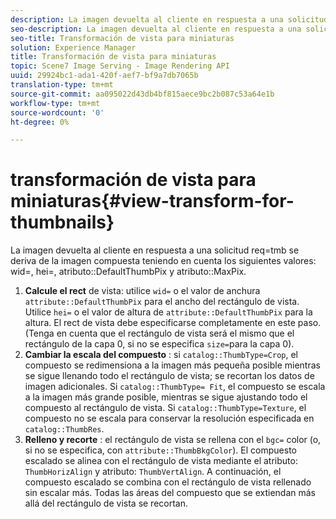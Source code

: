 ```yaml
---
description: La imagen devuelta al cliente en respuesta a una solicitud req=tmb se deriva de la imagen compuesta teniendo en cuenta los siguientes valores wid=, hei=, attribute DefaultThumbPix y attribute MaxPix.
seo-description: La imagen devuelta al cliente en respuesta a una solicitud req=tmb se deriva de la imagen compuesta teniendo en cuenta los siguientes valores wid=, hei=, attribute DefaultThumbPix y attribute MaxPix.
seo-title: Transformación de vista para miniaturas
solution: Experience Manager
title: Transformación de vista para miniaturas
topic: Scene7 Image Serving - Image Rendering API
uuid: 29924bc1-ada1-420f-aef7-bf9a7db7065b
translation-type: tm+mt
source-git-commit: aa095022d43db4bf815aece9bc2b087c53a64e1b
workflow-type: tm+mt
source-wordcount: '0'
ht-degree: 0%

---
```



# transformación de vista para miniaturas{#view-transform-for-thumbnails}

La imagen devuelta al cliente en respuesta a una solicitud req=tmb se deriva de la imagen compuesta teniendo en cuenta los siguientes valores: wid=, hei=, atributo::DefaultThumbPix y atributo::MaxPix.

1. **Calcule el rect**  de vista: utilice  `wid=` o el valor de anchura  `attribute::DefaultThumbPix` para el ancho del rectángulo de vista. Utilice `hei=` o el valor de altura de `attribute::DefaultThumbPix` para la altura. El rect de vista debe especificarse completamente en este paso. (Tenga en cuenta que el rectángulo de vista será el mismo que el rectángulo de la capa 0, si no se especifica `size=`para la capa 0).
1. **Cambiar la escala del compuesto** : si  `catalog::ThumbType=Crop`, el compuesto se redimensiona a la imagen más pequeña posible mientras se sigue llenando todo el rectángulo de vista; se recortan los datos de imagen adicionales. Si `catalog::ThumbType= Fit`, el compuesto se escala a la imagen más grande posible, mientras se sigue ajustando todo el compuesto al rectángulo de vista. Si `catalog::ThumbType=Texture`, el compuesto no se escala para conservar la resolución especificada en `catalog::ThumbRes`.
1. **Relleno y recorte** : el rectángulo de vista se rellena con el  `bgc=` color (o, si no se especifica, con  `attribute::ThumbBkgColor`). El compuesto escalado se alinea con el rectángulo de vista mediante el atributo: `ThumbHorizAlign` y atributo: `ThumbVertAlign`. A continuación, el compuesto escalado se combina con el rectángulo de vista rellenado sin escalar más. Todas las áreas del compuesto que se extiendan más allá del rectángulo de vista se recortan.

